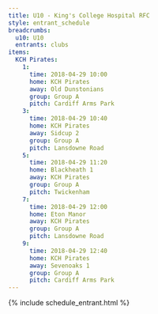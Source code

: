 ```yaml
---
title: U10 - King's College Hospital RFC
style: entrant_schedule
breadcrumbs:
  u10: U10
  entrants: clubs
items:
  KCH Pirates:
    1:
      time: 2018-04-29 10:00
      home: KCH Pirates
      away: Old Dunstonians
      group: Group A
      pitch: Cardiff Arms Park
    3:
      time: 2018-04-29 10:40
      home: KCH Pirates
      away: Sidcup 2
      group: Group A
      pitch: Lansdowne Road
    5:
      time: 2018-04-29 11:20
      home: Blackheath 1
      away: KCH Pirates
      group: Group A
      pitch: Twickenham
    7:
      time: 2018-04-29 12:00
      home: Eton Manor
      away: KCH Pirates
      group: Group A
      pitch: Lansdowne Road
    9:
      time: 2018-04-29 12:40
      home: KCH Pirates
      away: Sevenoaks 1
      group: Group A
      pitch: Cardiff Arms Park
---
```


{% include schedule_entrant.html %}
